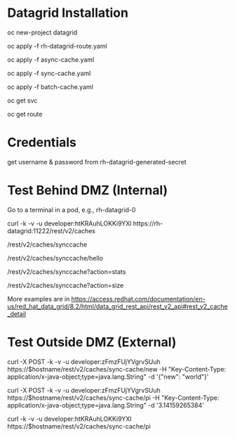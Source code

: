 # Datagrid Installation
oc new-project datagrid

oc apply -f rh-datagrid-route.yaml

oc apply -f async-cache.yaml

oc apply -f sync-cache.yaml

oc apply -f batch-cache.yaml

oc get svc

oc get route

# Credentials
get username & password from rh-datagrid-generated-secret


# Test Behind DMZ (Internal)
Go to a terminal in a pod, e.g.,  rh-datagrid-0

curl -k -v -u developer:htKRAuhLOKKi9YXl https://rh-datagrid:11222/rest/v2/caches

/rest/v2/caches/synccache

/rest/v2/caches/synccache/hello

/rest/v2/caches/synccache?action=stats

/rest/v2/caches/synccache?action=size

More examples are in https://access.redhat.com/documentation/en-us/red_hat_data_grid/8.2/html/data_grid_rest_api/rest_v2_api#rest_v2_cache_detail

# Test Outside DMZ (External)
curl -X POST -k -v -u developer:zFmzFUjYVgrvSUuh https://$hostname/rest/v2/caches/sync-cache/new 
-H "Key-Content-Type: application/x-java-object;type=java.lang.String" 
-d '{"new": "world"}'

curl -X POST -k -v -u developer:zFmzFUjYVgrvSUuh https://$hostname/rest/v2/caches/sync-cache/pi 
-H "Key-Content-Type: application/x-java-object;type=java.lang.String" 
-d '3.14159265384'

curl -k -v -u developer:htKRAuhLOKKi9YXl https://$hostname/rest/v2/caches/sync-cache/pi
